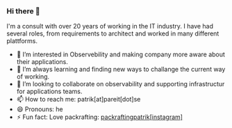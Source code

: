 ### Hi there 👋

I'm a consult with over 20 years of working in the IT industry. I have had several roles, from requirements to architect and worked in many different plattforms. 

- 👀 I’m interested in Observebility and making company more aware about their applications. 
- 🌱 I’m always learning and finding new ways to challange the current way of working.
- 🔭 I’m looking to collaborate on observability and supporting infrastructur for applications teams. 
- 📫 How to reach me: patrik[at]pareit[dot]se
- 😄 Pronouns: he
- ⚡ Fun fact: Love packrafting: [packraftingpatrik[instagram]](https://www.instagram.com/packraftingpatrik/)


<!---
pareit-patrik/pareit-patrik is a ✨ special ✨ repository because its `README.md` (this file) appears on your GitHub profile.
You can click the Preview link to take a look at your changes.

- 👋 Hi, I’m @pareit-patrik
--->
